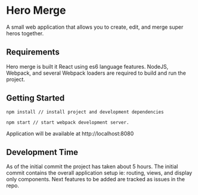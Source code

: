 # Hero Merge

A small web application that allows you to create, edit, and merge super heros together.

## Requirements
Hero merge is built it React using es6 language features. NodeJS, Webpack, and several Webpack loaders are required to build and run the project.

## Getting Started
```
npm install // install project and development dependencies
```
```
npm start // start webpack development server.
```
Application will be available at http://localhost:8080

## Development Time
As of the initial commit the project has taken about 5 hours. The initial commit contains the overall application setup ie: routing, views, and display only components. Next features to be added are tracked as issues in the repo.